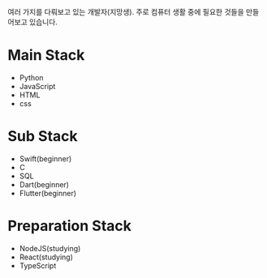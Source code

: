 여러 가지를 다뤄보고 있는 개발자(지망생). 주로 컴퓨터 생활 중에 필요한 것들을 만들어보고 있습니다.

# Main Stack
- Python
- JavaScript
- HTML
- css

# Sub Stack
- Swift(beginner)
- C
- SQL
- Dart(beginner)
- Flutter(beginner)

# Preparation Stack
- NodeJS(studying)
- React(studying)
- TypeScript
